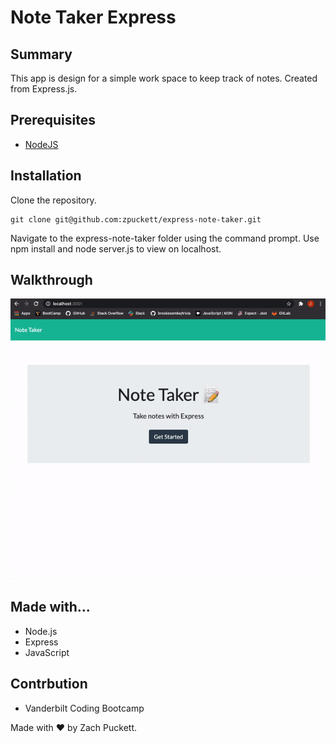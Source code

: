 # Note Taker Express

## Summary
This app is design for a simple work space to keep track of notes. Created from Express.js.

## Prerequisites
* [NodeJS](https://nodejs.org/)

## Installation

Clone the repository.

```
git clone git@github.com:zpuckett/express-note-taker.git
```

Navigate to the express-note-taker folder using the command prompt.
Use npm install and node server.js to view on localhost.

## Walkthrough

![Walkthrough](noteexpresswt.gif)


## Made with...

* Node.js
* Express
* JavaScript

## Contrbution

* Vanderbilt Coding Bootcamp

Made with :heart: by Zach Puckett.


